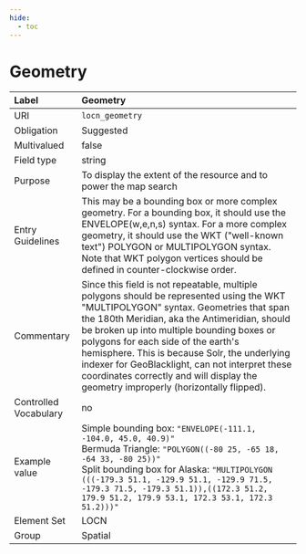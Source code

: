 ```yaml
---
hide:
  - toc
---
```


# Geometry

| Label                 | Geometry |
|:----------------------|:---------|
| URI                   | `locn_geometry` |
| Obligation            | Suggested |
| Multivalued           | false |
| Field type            | string |
| Purpose               | To display the extent of the resource and to power the map search |
| Entry Guidelines      | This may be a bounding box or more complex geometry. For a bounding box, it should use the ENVELOPE(w,e,n,s) syntax. For a more complex geometry, it should use the WKT ("well-known text") POLYGON or MULTIPOLYGON syntax. Note that WKT polygon vertices should be defined in counter-clockwise order. |
| Commentary            |  Since this field is not repeatable, multiple polygons should be represented using the WKT "MULTIPOLYGON" syntax. Geometries that span the 180th Meridian, aka the Antimeridian, should be broken up into multiple bounding boxes or polygons for each side of the earth's hemisphere. This is because Solr, the underlying indexer for GeoBlacklight, can not interpret these coordinates correctly and will display the geometry improperly (horizontally flipped).  |
| Controlled Vocabulary | no |
| Example value         | Simple bounding box: `"ENVELOPE(-111.1, -104.0, 45.0, 40.9)"`<br>Bermuda Triangle: `"POLYGON((-80 25, -65 18, -64 33, -80 25))"`<br>Split bounding box for Alaska: `"MULTIPOLYGON (((-179.3 51.1, -129.9 51.1, -129.9 71.5, -179.3 71.5, -179.3 51.1)),((172.3 51.2, 179.9 51.2, 179.9 53.1, 172.3 53.1, 172.3 51.2)))"`  |
| Element Set           | LOCN |
| Group                 | Spatial |
